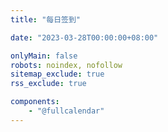 ```yaml
---
title: "每日签到"

date: "2023-03-28T00:00:00+08:00"

onlyMain: false
robots: noindex, nofollow
sitemap_exclude: true
rss_exclude: true

components:
    - "@fullcalendar"
---
```

